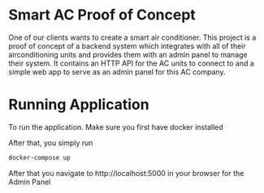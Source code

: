 # Smart AC Proof of Concept
One of our clients wants to create a smart air conditioner. This project is a proof of concept of a backend system which integrates with all of their airconditioning units and provides them with an admin panel to manage their system. It contains an HTTP API for the AC units to connect to and a simple web app to serve as an admin panel for this AC company.


# Running Application

To run the application. Make sure you first have docker installed 

After that, you simply run

```bash
docker-compose up
```

After that you navigate to http://localhost:5000 in your browser for the Admin Panel
